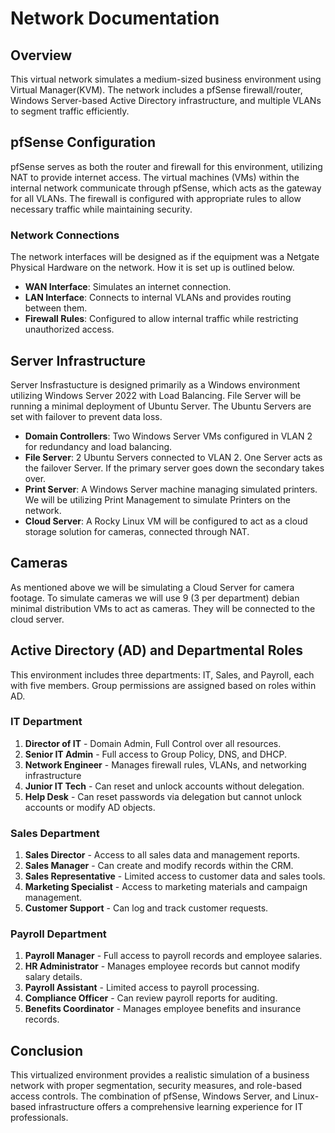 # Network Documentation

## Overview
This virtual network simulates a medium-sized business environment using Virtual Manager(KVM). The network includes a pfSense firewall/router, Windows Server-based Active Directory infrastructure, and multiple VLANs to segment traffic efficiently. 

## pfSense Configuration
pfSense serves as both the router and firewall for this environment, utilizing NAT to provide internet access. The virtual machines (VMs) within the internal network communicate through pfSense, which acts as the gateway for all VLANs. The firewall is configured with appropriate rules to allow necessary traffic while maintaining security.

### Network Connections
The network interfaces will be designed as if the equipment was a Netgate Physical Hardware on the network. How it is set up is outlined below.
- **WAN Interface**: Simulates an internet connection.
- **LAN Interface**: Connects to internal VLANs and provides routing between them.
- **Firewall Rules**: Configured to allow internal traffic while restricting unauthorized access.

## Server Infrastructure
Server Insfrastucture is designed primarily as a Windows environment utilizing Windows Server 2022 with Load Balancing. File Server will be running a minimal deployment of Ubuntu Server. The Ubuntu Servers are set with failover to prevent data loss. 
- **Domain Controllers**: Two Windows Server VMs configured in VLAN 2 for redundancy and load balancing.
- **File Server**: 2 Ubuntu Servers connected to VLAN 2. One Server acts as the failover Server. If the primary server goes down the secondary takes over.
- **Print Server**: A Windows Server machine managing simulated printers. We will be utilizing Print Management to simulate Printers on the network.
- **Cloud Server**: A Rocky Linux VM will be configured to act as a cloud storage solution for cameras, connected through NAT.

## Cameras
As mentioned above we will be simulating a Cloud Server for camera footage. To simulate cameras we will use 9 (3 per department) debian minimal distribution VMs to act as cameras. They will be connected to the cloud server.

## Active Directory (AD) and Departmental Roles
This environment includes three departments: IT, Sales, and Payroll, each with five members. Group permissions are assigned based on roles within AD.

### IT Department
1. **Director of IT** - Domain Admin, Full Control over all resources.
2. **Senior IT Admin** - Full access to Group Policy, DNS, and DHCP.
3. **Network Engineer** - Manages firewall rules, VLANs, and networking infrastructure
4. **Junior IT Tech** - Can reset and unlock accounts without delegation.
5. **Help Desk** - Can reset passwords via delegation but cannot unlock accounts or modify AD objects.

### Sales Department
1. **Sales Director** - Access to all sales data and management reports.
2. **Sales Manager** - Can create and modify records within the CRM.
3. **Sales Representative** - Limited access to customer data and sales tools.
4. **Marketing Specialist** - Access to marketing materials and campaign management.
5. **Customer Support** - Can log and track customer requests.

### Payroll Department
1. **Payroll Manager** - Full access to payroll records and employee salaries.
2. **HR Administrator** - Manages employee records but cannot modify salary details.
3. **Payroll Assistant** - Limited access to payroll processing.
4. **Compliance Officer** - Can review payroll reports for auditing.
5. **Benefits Coordinator** - Manages employee benefits and insurance records.

## Conclusion
This virtualized environment provides a realistic simulation of a business network with proper segmentation, security measures, and role-based access controls. The combination of pfSense, Windows Server, and Linux-based infrastructure offers a comprehensive learning experience for IT professionals.

